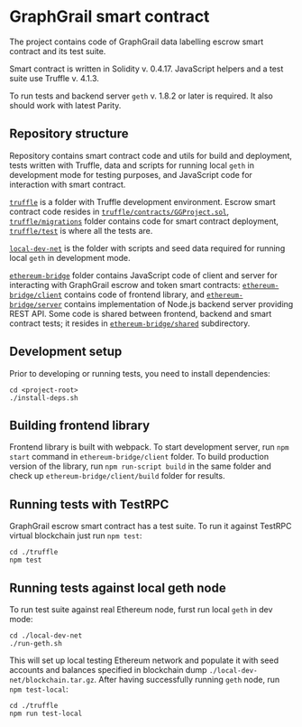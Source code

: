 # GraphGrail smart contract

The project contains code of GraphGrail data labelling escrow smart contract and its test suite.

Smart contract is written in Solidity v. 0.4.17. JavaScript helpers and a test suite use Truffle v. 4.1.3.

To run tests and backend server `geth` v. 1.8.2 or later is required. It also should work with latest Parity.

## Repository structure

Repository contains smart contract code and utils for build and deployment, tests written with Truffle, data and scripts for running local `geth` in development mode for testing purposes, and JavaScript code for interaction with smart contract.

[`truffle`](/truffle) is a folder with Truffle development environment. Escrow smart contract code resides in [`truffle/contracts/GGProject.sol`](/truffle/contracts/GGProject.sol), [`truffle/migrations`](/truffle/migrations) folder contains code for smart contract deployment, [`truffle/test`](truffle/test) is where all the tests are.

[`local-dev-net`](/local-dev-net) is the folder with scripts and seed data required for running local `geth` in development mode.

[`ethereum-bridge`](/ethereum-bridge) folder contains JavaScript code of client and server for interacting with GraphGrail escrow and token smart contracts: [`ethereum-bridge/client`](/ethereum-bridge/client) contains code of frontend library, and [`ethereum-bridge/server`](/ethereum-bridge/server) contains implementation of Node.js backend server providing REST API. Some code is shared between frontend, backend and smart contract tests; it resides in [`ethereum-bridge/shared`](/ethereum-bridge/shared) subdirectory.

## Development setup

Prior to developing or running tests, you need to install dependencies:

```
cd <project-root>
./install-deps.sh
```

## Building frontend library

Frontend library is built with webpack. To start development server, run `npm start` command in `ethereum-bridge/client` folder. To build production version of the library, run  `npm run-script build` in the same folder and check up `ethereum-bridge/client/build` folder for results.

## Running tests with TestRPC

GraphGrail escrow smart contract has a test suite. To run it against TestRPC virtual blockchain just run `npm test`:

```
cd ./truffle
npm test
```

## Running tests against local geth node

To run test suite against real Ethereum node, furst run local `geth` in dev mode:

```
cd ./local-dev-net
./run-geth.sh
```

This will set up local testing Ethereum network and populate it with seed accounts and balances specified in blockchain dump `./local-dev-net/blockchain.tar.gz`. After having successfully running `geth` node, run `npm test-local`:

```
cd ./truffle
npm run test-local
```
